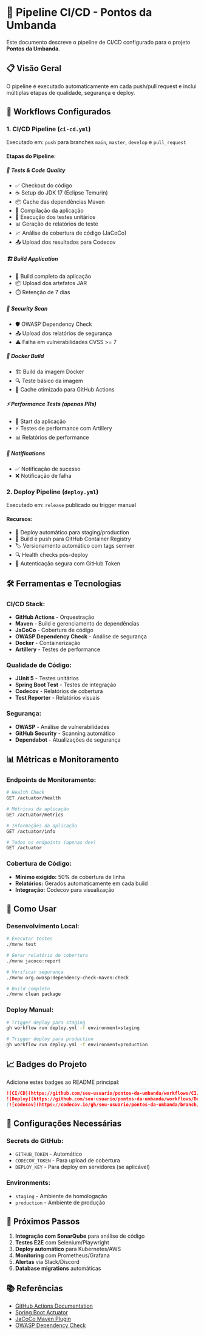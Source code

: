 # 🚀 Pipeline CI/CD - Pontos da Umbanda

Este documento descreve o pipeline de CI/CD configurado para o projeto **Pontos da Umbanda**.

## 📋 **Visão Geral**

O pipeline é executado automaticamente em cada push/pull request e inclui múltiplas etapas de qualidade, segurança e deploy.

## 🔧 **Workflows Configurados**

### 1. **CI/CD Pipeline** (`ci-cd.yml`)
Executado em: `push` para branches `main`, `master`, `develop` e `pull_request`

#### Etapas do Pipeline:

##### 🧪 **Tests & Code Quality**
- ✅ Checkout do código
- ☕ Setup do JDK 17 (Eclipse Temurin)
- 📦 Cache das dependências Maven
- 🔧 Compilação da aplicação
- 🧪 Execução dos testes unitários
- 📊 Geração de relatórios de teste
- 📈 Análise de cobertura de código (JaCoCo)
- 📤 Upload dos resultados para Codecov

##### 🏗️ **Build Application**
- 🔧 Build completo da aplicação
- 📦 Upload dos artefatos JAR
- ⏱️ Retenção de 7 dias

##### 🔐 **Security Scan**
- 🛡️ OWASP Dependency Check
- 📤 Upload dos relatórios de segurança
- ⚠️ Falha em vulnerabilidades CVSS >= 7

##### 🐳 **Docker Build**
- 🏗️ Build da imagem Docker
- 🔍 Teste básico da imagem
- 💾 Cache otimizado para GitHub Actions

##### ⚡ **Performance Tests** (apenas PRs)
- 🚀 Start da aplicação
- ⚡ Testes de performance com Artillery
- 📊 Relatórios de performance

##### 📢 **Notifications**
- ✅ Notificação de sucesso
- ❌ Notificação de falha

### 2. **Deploy Pipeline** (`deploy.yml`)
Executado em: `release` publicado ou trigger manual

#### Recursos:
- 🚀 Deploy automático para staging/production
- 🐳 Build e push para GitHub Container Registry
- 🏷️ Versionamento automático com tags semver
- 🔍 Health checks pós-deploy
- 🔐 Autenticação segura com GitHub Token

## 🛠️ **Ferramentas e Tecnologias**

### **CI/CD Stack:**
- **GitHub Actions** - Orquestração
- **Maven** - Build e gerenciamento de dependências
- **JaCoCo** - Cobertura de código
- **OWASP Dependency Check** - Análise de segurança
- **Docker** - Containerização
- **Artillery** - Testes de performance

### **Qualidade de Código:**
- **JUnit 5** - Testes unitários
- **Spring Boot Test** - Testes de integração
- **Codecov** - Relatórios de cobertura
- **Test Reporter** - Relatórios visuais

### **Segurança:**
- **OWASP** - Análise de vulnerabilidades
- **GitHub Security** - Scanning automático
- **Dependabot** - Atualizações de segurança

## 📊 **Métricas e Monitoramento**

### **Endpoints de Monitoramento:**
```bash
# Health Check
GET /actuator/health

# Métricas da aplicação
GET /actuator/metrics

# Informações da aplicação
GET /actuator/info

# Todos os endpoints (apenas dev)
GET /actuator
```

### **Cobertura de Código:**
- **Mínimo exigido:** 50% de cobertura de linha
- **Relatórios:** Gerados automaticamente em cada build
- **Integração:** Codecov para visualização

## 🚀 **Como Usar**

### **Desenvolvimento Local:**
```bash
# Executar testes
./mvnw test

# Gerar relatório de cobertura
./mvnw jacoco:report

# Verificar segurança
./mvnw org.owasp:dependency-check-maven:check

# Build completo
./mvnw clean package
```

### **Deploy Manual:**
```bash
# Trigger deploy para staging
gh workflow run deploy.yml -f environment=staging

# Trigger deploy para production
gh workflow run deploy.yml -f environment=production
```

## 📈 **Badges do Projeto**

Adicione estes badges ao README principal:

```markdown
![CI/CD](https://github.com/seu-usuario/pontos-da-umbanda/workflows/CI/CD%20Pipeline/badge.svg)
![Deploy](https://github.com/seu-usuario/pontos-da-umbanda/workflows/Deploy%20to%20Production/badge.svg)
[![codecov](https://codecov.io/gh/seu-usuario/pontos-da-umbanda/branch/main/graph/badge.svg)](https://codecov.io/gh/seu-usuario/pontos-da-umbanda)
```

## 🔧 **Configurações Necessárias**

### **Secrets do GitHub:**
- `GITHUB_TOKEN` - Automático
- `CODECOV_TOKEN` - Para upload de cobertura
- `DEPLOY_KEY` - Para deploy em servidores (se aplicável)

### **Environments:**
- `staging` - Ambiente de homologação
- `production` - Ambiente de produção

## 🎯 **Próximos Passos**

1. **Integração com SonarQube** para análise de código
2. **Testes E2E** com Selenium/Playwright
3. **Deploy automático** para Kubernetes/AWS
4. **Monitoring** com Prometheus/Grafana
5. **Alertas** via Slack/Discord
6. **Database migrations** automáticas

## 📚 **Referências**

- [GitHub Actions Documentation](https://docs.github.com/en/actions)
- [Spring Boot Actuator](https://docs.spring.io/spring-boot/docs/current/reference/html/actuator.html)
- [JaCoCo Maven Plugin](https://www.jacoco.org/jacoco/trunk/doc/maven.html)
- [OWASP Dependency Check](https://owasp.org/www-project-dependency-check/)
